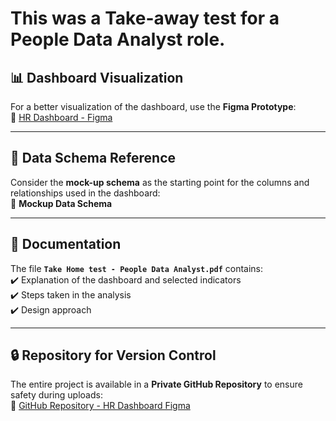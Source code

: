# This was a Take-away test for a People Data Analyst role.

## 📊 Dashboard Visualization  

For a better visualization of the dashboard, use the **Figma Prototype**:  
🔗 [HR Dashboard - Figma](https://www.figma.com/design/jeYXRidWmbqbwPESXKTzR4/Dashboard-Dell?node-id=0-1&t=0A6LCzoG4nVZQ8Q0-1)  

---

## 📂 Data Schema Reference  

Consider the **mock-up schema** as the starting point for the columns and relationships used in the dashboard:  
📝 **Mockup Data Schema**  

---

## 📑 Documentation  

The file **`Take Home test - People Data Analyst.pdf`** contains:  
✔️ Explanation of the dashboard and selected indicators  
✔️ Steps taken in the analysis  
✔️ Design approach  

---

## 🔒 Repository for Version Control  

The entire project is available in a **Private GitHub Repository** to ensure safety during uploads:  
🔗 [GitHub Repository - HR Dashboard Figma](https://github.com/rehpires/case-deel/tree/7fb5ff9d10c248a0f681f1b9faa42ef999d54f1c)
